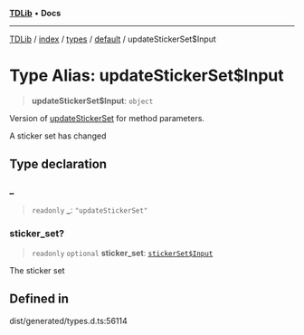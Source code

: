 [**TDLib**](../../../../../../README.md) • **Docs**

***

[TDLib](../../../../../../modules.md) / [index](../../../../../README.md) / [types](../../../README.md) / [default](../README.md) / updateStickerSet$Input

# Type Alias: updateStickerSet$Input

> **updateStickerSet$Input**: `object`

Version of [updateStickerSet](updateStickerSet.md) for method parameters.

A sticker set has changed

## Type declaration

### \_

> `readonly` **\_**: `"updateStickerSet"`

### sticker\_set?

> `readonly` `optional` **sticker\_set**: [`stickerSet$Input`](stickerSet$Input-1.md)

The sticker set

## Defined in

dist/generated/types.d.ts:56114
